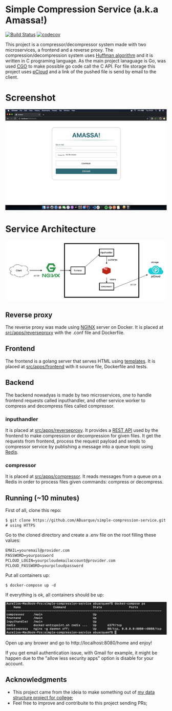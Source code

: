 # Simple Compression Service (a.k.a Amassa!)
[![Build Status](https://travis-ci.com/ABuarque/simple-compression-service.svg?branch=master)](https://travis-ci.com/ABuarque/simple-compression-service) [![codecov](https://codecov.io/gh/ABuarque/simple-compression-service/branch/master/graph/badge.svg)](https://codecov.io/gh/ABuarque/simple-compression-service)

This project is a compressor/decompressor system made with two microservices, a frontend and a reverse proxy. The compression/decompression system uses [Huffman algorithm](https://en.wikipedia.org/wiki/Huffman_coding) and it is written in C programing language. As the main project lanaguage is Go, was used [CGO](https://golang.org/cmd/cgo/#hdr-Using_cgo_with_the_go_command) to make possible go code call the C API. For file storage this project uses [pCloud](https://www.pcloud.com/) and a link of the pushed file is send by email to the client. 

# Screenshot
![alt text](https://github.com/ABuarque/simple-compression-service/blob/master/docs/img/amassa.png)

# Service Architecture
![alt text](https://github.com/ABuarque/simple-compression-service/blob/master/docs/img/diagram.png)

## Reverse proxy
The reverse proxy was made using [NGINX](https://www.nginx.com/) server on Docker. It is placed at [src/apps/reverseproxy](https://github.com/ABuarque/simple-compression-service/tree/master/src/apps/reverseproxy) with the .conf file and Dockerfile.

## Frontend
The frontend is a golang server that serves HTML using [templates](https://golang.org/pkg/html/template/). It is placed at [src/apps/frontend](https://github.com/ABuarque/simple-compression-service/tree/master/src/apps/frontend) with it source file, Dockerfile and tests.

## Backend
The backend nowadyas is made by two microservices, one to handle frontend requests called inputhandler, and other service worker to compress and decompress files called compressor. 

### inputhandler
It is placed at [src/apps/reverseproxy](https://github.com/ABuarque/simple-compression-service/tree/master/src/apps/inputhandler). It provides a [REST API](https://pt.wikipedia.org/wiki/REST) used by the frontend to make compression or decompression for given files. It get the requests from frontend, process the request payload and sends to compressor service by publishing a message into a queue topic using [Redis](https://redis.io/).  

### compressor
It is placed at [src/apps/compressor](https://github.com/ABuarque/simple-compression-service/tree/master/src/apps/compressor). It reads messages from a queue on a Redis in order to process files given commands: compress or decompress. 

## Running (~10 minutes)
First of all, clone this repo:
```
$ git clone https://github.com/ABuarque/simple-compression-service.git # using HTTPS

```
Go to the cloned directory and create a .env file on the root filling these values:
```
EMAIL=youremail@provider.com
PASSWORD=yourpassword
PCLOUD_LOGIN=yourpcloudemailaccount@provider.com
PCLOUD_PASSWORD=yourpcloudpassword
```
Put all containers up:
```
$ docker-compose up -d
```

If everything is ok, all containers should be up:

![alt text](https://github.com/ABuarque/simple-compression-service/blob/master/docs/img/containers.png)

Open up any brower and go to http://localhost:8080/home and enjoy!

If you get email authentication issue, with Gmail for example, it might be happen due to the "allow less security apps" option is disable for your account.

## Acknowledgments
- This project came from the ideia to make something out of [my data structure project for college](https://github.com/ABuarque/huffman);
- Feel free to improve and contribuite to this project sending PRs;
